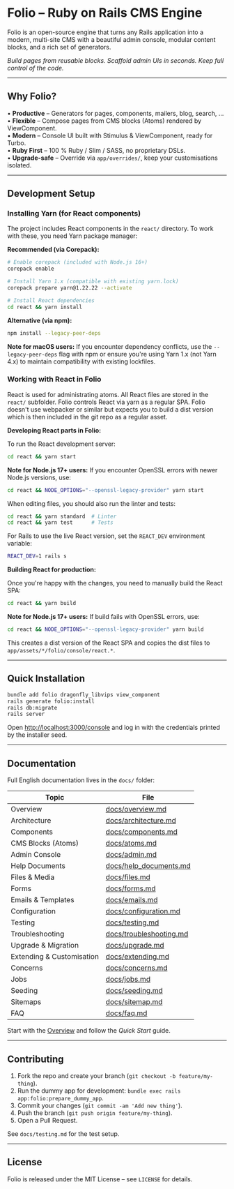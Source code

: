 # Folio – Ruby on Rails CMS Engine

Folio is an open-source engine that turns any Rails application into a modern, multi-site CMS with a beautiful admin console, modular content blocks, and a rich set of generators.

*Build pages from reusable blocks. Scaffold admin UIs in seconds. Keep full control of the code.*

---

## Why Folio?

• **Productive** – Generators for pages, components, mailers, blog, search, …  
• **Flexible** – Compose pages from CMS blocks (Atoms) rendered by ViewComponent.  
• **Modern** – Console UI built with Stimulus & ViewComponent, ready for Turbo.  
• **Ruby First** – 100 % Ruby / Slim / SASS, no proprietary DSLs.  
• **Upgrade-safe** – Override via `app/overrides/`, keep your customisations isolated.

---

## Development Setup

### Installing Yarn (for React components)

The project includes React components in the `react/` directory. To work with these, you need Yarn package manager:

**Recommended (via Corepack):**
```bash
# Enable corepack (included with Node.js 16+)
corepack enable

# Install Yarn 1.x (compatible with existing yarn.lock)
corepack prepare yarn@1.22.22 --activate

# Install React dependencies
cd react && yarn install
```

**Alternative (via npm):**
```bash
npm install --legacy-peer-deps
```

**Note for macOS users:** If you encounter dependency conflicts, use the `--legacy-peer-deps` flag with npm or ensure you're using Yarn 1.x (not Yarn 4.x) to maintain compatibility with existing lockfiles.

### Working with React in Folio

React is used for administrating atoms. All React files are stored in the `react/` subfolder. Folio controls React via yarn as a regular SPA. Folio doesn't use webpacker or similar but expects you to build a dist version which is then included in the git repo as a regular asset.

**Developing React parts in Folio:**

To run the React development server:
```bash
cd react && yarn start
```

**Note for Node.js 17+ users:** If you encounter OpenSSL errors with newer Node.js versions, use:
```bash
cd react && NODE_OPTIONS="--openssl-legacy-provider" yarn start
```

When editing files, you should also run the linter and tests:
```bash
cd react && yarn standard  # Linter
cd react && yarn test      # Tests
```

For Rails to use the live React version, set the `REACT_DEV` environment variable:
```bash
REACT_DEV=1 rails s
```

**Building React for production:**

Once you're happy with the changes, you need to manually build the React SPA:
```bash
cd react && yarn build
```

**Note for Node.js 17+ users:** If build fails with OpenSSL errors, use:
```bash
cd react && NODE_OPTIONS="--openssl-legacy-provider" yarn build
```

This creates a dist version of the React SPA and copies the dist files to `app/assets/*/folio/console/react.*`.

---

## Quick Installation

```bash
bundle add folio dragonfly_libvips view_component
rails generate folio:install
rails db:migrate
rails server
```
Open <http://localhost:3000/console> and log in with the credentials printed by the installer seed.

---

## Documentation

Full English documentation lives in the `docs/` folder:

| Topic | File |
|-------|------|
| Overview | [docs/overview.md](docs/overview.md) |
| Architecture | [docs/architecture.md](docs/architecture.md) |
| Components | [docs/components.md](docs/components.md) |
| CMS Blocks (Atoms) | [docs/atoms.md](docs/atoms.md) |
| Admin Console | [docs/admin.md](docs/admin.md) |
| Help Documents | [docs/help_documents.md](docs/help_documents.md) |
| Files & Media | [docs/files.md](docs/files.md) |
| Forms | [docs/forms.md](docs/forms.md) |
| Emails & Templates | [docs/emails.md](docs/emails.md) |
| Configuration | [docs/configuration.md](docs/configuration.md) |
| Testing | [docs/testing.md](docs/testing.md) |
| Troubleshooting | [docs/troubleshooting.md](docs/troubleshooting.md) |
| Upgrade & Migration | [docs/upgrade.md](docs/upgrade.md) |
| Extending & Customisation | [docs/extending.md](docs/extending.md) |
| Concerns | [docs/concerns.md](docs/concerns.md) |
| Jobs | [docs/jobs.md](docs/jobs.md) |
| Seeding | [docs/seeding.md](docs/seeding.md) |
| Sitemaps | [docs/sitemap.md](docs/sitemap.md) |
| FAQ | [docs/faq.md](docs/faq.md) |

Start with the [Overview](docs/overview.md) and follow the *Quick Start* guide.

---

## Contributing

1. Fork the repo and create your branch (`git checkout -b feature/my-thing`).
2. Run the dummy app for development: `bundle exec rails app:folio:prepare_dummy_app`.
3. Commit your changes (`git commit -am 'Add new thing'`).
4. Push the branch (`git push origin feature/my-thing`).
5. Open a Pull Request.

See `docs/testing.md` for the test setup.

---

## License

Folio is released under the MIT License – see `LICENSE` for details.
